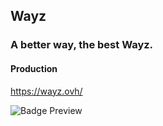 ## Wayz
### A better way, the best Wayz.

#### Production

https://wayz.ovh/

<img data-v-8abb0824="" alt="Badge Preview" src="https://uptime-kuma.edj-labs.com/api/badge/53/uptime">
